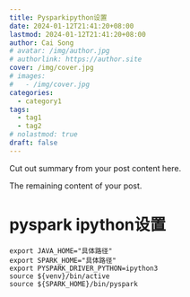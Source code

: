 ```yaml
---
title: Pysparkipython设置
date: 2024-01-12T21:41:20+08:00
lastmod: 2024-01-12T21:41:20+08:00
author: Cai Song
# avatar: /img/author.jpg
# authorlink: https://author.site
cover: /img/cover.jpg
# images:
#   - /img/cover.jpg
categories:
  - category1
tags:
  - tag1
  - tag2
# nolastmod: true
draft: false
---
```


Cut out summary from your post content here.

<!--more-->

The remaining content of your post.
# pyspark ipython设置
```shell
export JAVA_HOME="具体路径"
export SPARK_HOME="具体路径"
export PYSPARK_DRIVER_PYTHON=ipython3
source ${venv}/bin/active
source ${SPARK_HOME}/bin/pyspark
```